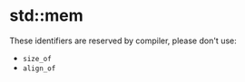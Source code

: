 # std::mem

These identifiers are reserved by compiler, please don't use:

+ ``size_of``
+ ``align_of``
